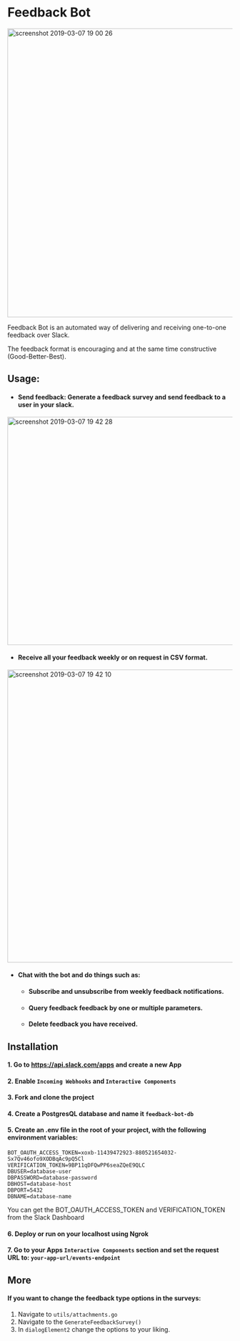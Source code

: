# <B>Feedback Bot</B>

<img width="647" alt="screenshot 2019-03-07 19 00 26" src="https://user-images.githubusercontent.com/29664539/54006079-c3192d00-4110-11e9-8cfe-b54dfe74c3c8.png">

Feedback Bot is an automated way of delivering and receiving one-to-one feedback over Slack.

The feedback format is encouraging and at the same time constructive (Good-Better-Best).

## <B>Usage:</B>

- #### Send feedback: Generate a feedback survey and send feedback to a user in your slack.
<img width="511" alt="screenshot 2019-03-07 19 42 28" src="https://user-images.githubusercontent.com/29664539/54006211-3327b300-4111-11e9-8356-c168d2b0d998.png">

- #### Receive all your feedback weekly or on request in CSV format.
<img width="656" alt="screenshot 2019-03-07 19 42 10" src="https://user-images.githubusercontent.com/29664539/54006212-3622a380-4111-11e9-948b-aab1c3821b34.png">

- #### Chat with the bot and do things such as:
  - #### Subscribe and unsubscribe from weekly feedback notifications.
  - #### Query feedback feedback by one or multiple parameters.
  - #### Delete feedback you have received.

## <B>Installation</B>
#### 1. Go to https://api.slack.com/apps and create a new App
#### 2. Enable `Incoming Webhooks` and `Interactive Components`
#### 3. Fork and clone the project
#### 4. Create a PostgresQL database and name it `feedback-bot-db`
#### 5. Create an .env file in the root of your project, with the following environment variables:
```
BOT_OAUTH_ACCESS_TOKEN=xoxb-11439472923-880521654032-Sx7Qv46ofo9XODBqAc9pQ5Cl
VERIFICATION_TOKEN=9BP11qDFQwPP6seaZQeE9QLC
DBUSER=database-user
DBPASSWORD=database-password
DBHOST=database-host
DBPORT=5432
DBNAME=database-name
```
You can get the BOT_OAUTH_ACCESS_TOKEN and VERIFICATION_TOKEN from the Slack Dashboard
#### 6. Deploy or run on your localhost using Ngrok
#### 7. Go to your Apps `Interactive Components` section and set the request URL to: `your-app-url/events-endpoint`

## <B>More</B>
#### If you want to change the feedback type options in the surveys:
1. Navigate to `utils/attachments.go`
2. Navigate to the `GenerateFeedbackSurvey()`
3. In `dialogElement2` change the options to your liking.





